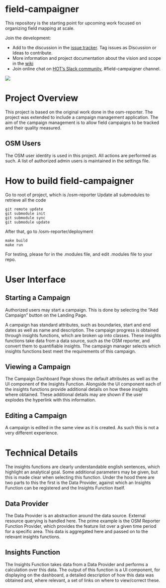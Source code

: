 # field-campaigner

This repository is the starting point for upcoming work focused on organizing field mapping at scale.  

Join the development: 

  * Add to the discussion in the [issue tracker](https://github.com/hotosm/field-campaigner/issues). Tag issues as Discussion or Ideas to contribute. 
  * More information and project documentation about the vision and scope in the [wiki](https://github.com/hotosm/field-campaigner/wiki)
  * Join online chat on [HOT’s Slack community](https://hotosm-slack.herokuapp.com/), #field-campaigner channel. 
  
  <img src="https://hotosm-slack.herokuapp.com/badge.svg">

# Project Overview

This project is based on the original work done in the osm-reporter. The project was extended to include a campaign management application. The aim of the campaign management is to allow field campaigns to be tracked and their quality measured. 

## OSM Users

The OSM user identity is used in this project. All actions are performed as such. A list of authorized admin users is maintained in the settings file. 

# How to build field-campaigner

Go to root of project, which is /osm-reporter
Update all submodules to retrieve all the code
```
git remote update
git submodule init
git submodule sync
git submodule update
```

After that, go to /osm-reporter/deployment
```
make build
make run
```

For testing, please for in the .modules file, and edit .modules file to your repo.

# User Interface

## Starting a Campaign

Authorized users may start a campaign. This is done by selecting the “Add Campaign” button on the Landing Page.

A campaign has standard attributes, such as boundaries, start and end dates as well as name and description. The campaign progress is obtained through insights functions, which are broken up into classes. These insights functions take data from a data source, such as the OSM reporter, and convert them to quantifiable insights. The campaign manager selects which insights functions best meet the requirements of this campaign.

## Viewing a Campaign

The Campaign Dashboard Page shows the default attributes as well as the UI component of the Insights Function. Alongside the UI component each of the insights functions provide additional details on how these insights where obtained. These additional details may are shown if the user explodes the hyperlink with this information.

## Editing a Campaign

A campaign is edited in the same view as it is created. As such this is not a very different experience.

# Technical Details

The insights functions are clearly understandable english sentences, which highlight an analytical goal. Some additional parameters may be given, but this is made clear when selecting this function. Under the hood there are two parts to this the first is the Data Provider, against which an Insights Function can be registered and the Insights Function itself.

## Data Provider

The Data Provider is an abstraction around the data source. External resource querying is handled here. The prime example is the OSM Reporter Function Provider, which provides the feature list over a given time period for a specific area. This data is aggregated here and passed on to the relevant insights functions. 

## Insights Function

The Insights Function takes data from a Data Provider and performs a calculation over this data. The output of this function is a UI component, for displaying on the dashboard, a detailed description of how this data was obtained and, where relevant, a set of links on where to view/correct these.
